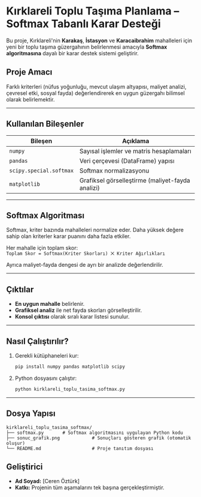 # Kırklareli Toplu Taşıma Planlama – Softmax Tabanlı Karar Desteği

Bu proje, Kırklareli'nin **Karakaş**, **İstasyon** ve **Karacaibrahim** mahalleleri için yeni bir toplu taşıma güzergahının belirlenmesi amacıyla **Softmax algoritmasına** dayalı bir karar destek sistemi geliştirir.

##  Proje Amacı
Farklı kriterleri (nüfus yoğunluğu, mevcut ulaşım altyapısı, maliyet analizi, çevresel etki, sosyal fayda) değerlendirerek en uygun güzergahı bilimsel olarak belirlemektir.

---

## Kullanılan Bileşenler

| Bileşen | Açıklama |
|--------|----------|
| `numpy` | Sayısal işlemler ve matris hesaplamaları |
| `pandas` | Veri çerçevesi (DataFrame) yapısı |
| `scipy.special.softmax` | Softmax normalizasyonu |
| `matplotlib` | Grafiksel görselleştirme (maliyet-fayda analizi) |

---

##  Softmax Algoritması
Softmax, kriter bazında mahalleleri normalize eder. Daha yüksek değere sahip olan kriterler karar puanını daha fazla etkiler.

Her mahalle için toplam skor:  
 `Toplam Skor = Softmax(Kriter Skorları) ⨉ Kriter Ağırlıkları`

Ayrıca maliyet-fayda dengesi de ayrı bir analizde değerlendirilir.

---

## Çıktılar
- **En uygun mahalle** belirlenir.
- **Grafiksel analiz** ile net fayda skorları görselleştirilir.
- **Konsol çıktısı** olarak sıralı karar listesi sunulur.

---

##  Nasıl Çalıştırılır?

1. Gerekli kütüphaneleri kur:
    ```bash
    pip install numpy pandas matplotlib scipy
    ```

2. Python dosyasını çalıştır:
    ```bash
    python kirklareli_toplu_tasima_softmax.py
    ```

---

##  Dosya Yapısı
```
kirklareli_toplu_tasima_softmax/
├── softmax.py       # Softmax algoritmasını uygulayan Python kodu
├── sonuc_grafik.png            # Sonuçları gösteren grafik (otomatik oluşur)
└── README.md                   # Proje tanıtım dosyası
```
##  Geliştirici
- **Ad Soyad:** [Ceren Öztürk]
- **Katkı:** Projenin tüm aşamalarını tek başına gerçekleştirmiştir.
